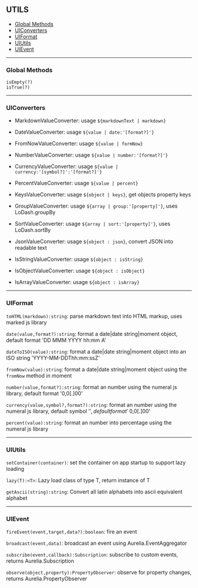 ## UTILS

* [Global Methods](#global-methods)
* [UIConverters](#uiconverters)
* [UIFormat](#uiformat)
* [UIUtils](#uiutils)
* [UIEvent](#uievent)


---
	
### Global Methods ###

    isEmpty(?)
    isTrue(?)
    
---
	
### UIConverters ###

* MarkdownValueConverter: usage `${markdownText | markdown}`
* DateValueConverter: usage `${value | date:'[format?]'}`
* FromNowValueConverter: usage `${value | formNow}`
* NumberValueConverter: usage `${value | number:'[format?]'}`
* CurrencyValueConverter: usage `${value | currency:'[symbol?]':'[format?]'}`
* PercentValueConverter: usage `${value | percent}`


* KeysValueConverter: usage `${object | keys}`, get objects property keys
* GroupValueConverter: usage `${array | group:'[property]'}`, uses LoDash.groupBy
* SortValueConverter: usage `${array | sort:'[property]'}`, uses LoDash.sortBy
* JsonValueConverter: usage `${object : json}`, convert JSON into readable text


* IsStringValueConverter: usage `${object : isString}`
* IsObjectValueConverter: usage `${object : isObject}`
* IsArrayValueConverter: usage `${object : isArray}`

---
	
### UIFormat ###

`toHTML(markdown):string`: parse markdown text into HTML markup, uses marked js library

`date(value,format?):string`: format a date|date string|moment object, default format 'DD MMM YYYY hh:mm A'

`dateToISO(value):string`: format a date|date string|moment object into an ISO string 'YYYY-MM-DDThh:mm:ssZ'

`fromNow(value):string`: format a date|date string|moment object using the `fromNow` method in moment

`number(value,format?):string`: format an number using the numeral js library, default format '0,0[.]00'

`currency(value,symbol?,format?):string`: format an number using the numeral js library, default symbol '$', default format '$ 0,0[.]00'

`percent(value):string`: format an number into percentage using the numeral js library

---
	
### UIUtils ###

`setContainer(container)`: set the container on app startup to support lazy loading

`lazy(T):<T>`: Lazy load class of type T, return instance of T

`getAscii(string):string`: Convert all latin alphabets into ascii equivalent alphabet

---
	
### UIEvent ###

`fireEvent(event,target,data?):boolean`: fire an event

`broadcast(event,data)`: broadcast an event using Aurelia.EventAggregator

`subscribe(event,callback):Subscription`: subscribe to custom events, returns Aurelia.Subscription

`observe(object,property):PropertyObserver`: observe for property changes, returns Aurelia.PropertyObserver

